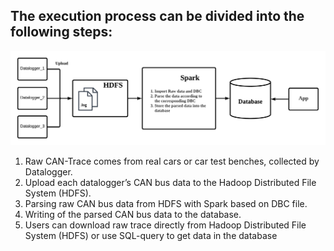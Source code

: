 ## The execution process can be divided into the following steps:
![Image text](https://github.com/3018diao/Thesis---Big-data-of-CAN-bus/blob/master/images/process.png)
1. Raw CAN-Trace comes from real cars or car test benches, collected by Datalogger.
2. Upload each datalogger’s CAN bus data to the Hadoop Distributed File System (HDFS).
3. Parsing raw CAN bus data from HDFS with Spark based on DBC file.
4. Writing of the parsed CAN bus data to the database.
5. Users can download raw trace directly from Hadoop Distributed File System (HDFS) or use SQL-query
to get data in the database
